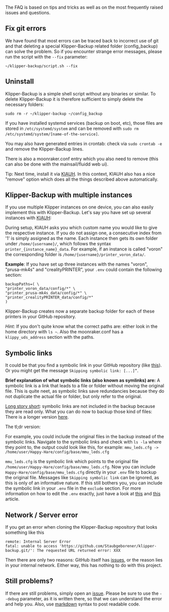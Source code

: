 The FAQ is based on tips and tricks as well as on the most frequently raised issues and questions.

## Fix git errors
We have found that most errors can be traced back to incorrect use of git and that deleting a special Klipper-Backup related folder (config_backup) can solve the problem. So if you encounter strange error messages, please run the script with the `--fix` parameter:

```shell
~/klipper-backup/script.sh --fix
```
## Uninstall
Klipper-Backup is a simple shell script without any binaries or similar.
To delete Klipper-Backup it is therefore sufficient to simply delete the necessary folders:

`sudo rm -r ~/klipper-backup ~/config_backup`

If you have installed systemd services (backup on boot, etc), those files are stored in `/etc/systemd/system` and can be removed with `sudo rm /etc/systemd/system/[name-of-the-service]`.

You may also have generated entries in crontab: check via `sudo crontab -e` and remove the Klipper-Backup lines.

There is also a moonraker.conf entry which you also need to remove (this can also be done with the mainsail/fluidd web ui).

Tip: Next time, install it via [KIAUH](installation/#2-kiauh). In this context, KIAUH also has a nice "remove" option which does all the things described above automatically.

## Klipper-Backup with multiple instances
If you use multiple Klipper instances on one device, you can also easily implement this with Klipper-Backup. Let's say you have set up several instances with [KIAUH](https://github.com/dw-0/kiauh):

During setup, KIAUH asks you which custom name you would like to give the respective instance. If you do not assign one, a consecutive index from '1' is simply assigned as the name.
Each instance then gets its own folder under `/home/{username}/`, which follows the syntax `printer_{instance_name}_data`. For example, if an instance is called "voron" the corresponding folder is `/home/{username}/printer_voron_data/`.

**Example**: If you have set up three instances with the names "voron", "prusa-mk4s" and "crealityPRINTER", your `.env` could contain the following section:

```shell
backupPaths=( \
"printer_voron_data/config/*" \
"printer_prusa-mk4s_data/config/*" \
"printer_crealityPRINTER_data/config/*"
)
```

Klipper-Backup creates now a separate backup folder for each of these printers in your GitHub repository.

*Hint:* If you don't quite know what the correct paths are: either look in the home directory with `ls ~`. Also the moonraker.conf has a `klippy_uds_address` section with the paths.

## Symbolic links
It could be that you find a symbolic link in your GitHub repository (like [this](./images/symbolic_link_GitHub.png)). Or you might get the message `Skipping symbolic link: [...]”`.

**Brief explanation of what symbolic links (also known as symlinks) are:** A symbolic link is a link that leads to a file or folder without moving the original file. This is quite neet, as symbolic links save redundancies because they do not duplicate the actual file or folder, but only refer to the original.

[Long story short](https://github.com/Staubgeborener/Klipper-Backup/issues/69#issuecomment-1965839873): symbolic links are not included in the backup because they are read only. What you can do now to backup those kind of files: There is a longer version [here](https://github.com/Staubgeborener/Klipper-Backup/issues/121#issuecomment-2345459135).

The tl;dr version:

For example, you could include the original files in the backup instead of the symbolic links. Navigate to the symbolic links and check with `ls -la` where they point to, the output could look like this, for example:
`mmu_leds.cfg -> /home/user/Happy-Hare/config/base/mmu_leds.cfg`

`mmu_leds.cfg` is the symbolic link which points to the original file `/home/user/Happy-Hare/config/base/mmu_leds.cfg`. Now you can include `Happy-Hare/config/base/mmu_leds.cfg` directly in your `.env` file to backup the original file.
Messages like `Skipping symbolic link` can be ignored, as this is only of an informative nature. If this still bothers you, you can include the symbolic link in your `.env` file in the `exclude` section.
For more information on how to edit the `.env` exactly, just have a look at [this](configuration.md/#paths) and [this](configuration.md/#gitignore-do-not-upload-certain-files) article.

## Network / Server error
If you get an error when cloning the Klipper-Backup repository that looks something like this

```shell
remote: Internal Server Error
fatal: unable to access 'https://github.com/Staubgeborener/klipper-backup.git/': The requested URL returned error: XXX
```

Then there are only two reasons: GitHub itself has [issues](https://www.githubstatus.com/), or the reason lies in your internal network. Either way, this has nothing to do with this project.

## Still problems?
If there are still problems, simply open an [issue](https://github.com/Staubgeborener/klipper-backup/issues). Please be sure to use the `--debug` parameter, as it is written there, so that we can understand the error and help you. Also, use [markdown](https://docs.github.com/de/get-started/writing-on-github/getting-started-with-writing-and-formatting-on-github/basic-writing-and-formatting-syntax) syntax to post readable code.
